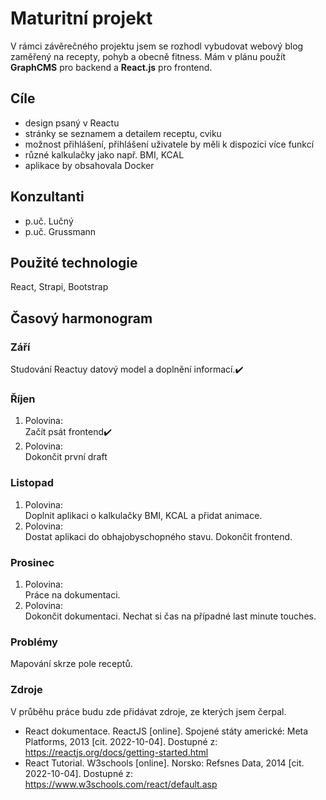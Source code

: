 # Maturitní projekt
V rámci závěrečného projektu jsem se rozhodl vybudovat webový blog zaměřený na recepty, pohyb a obecně fitness. 
Mám v plánu použít **GraphCMS** pro backend a **React.js** pro frontend.

## Cíle
- design psaný v Reactu
- stránky se seznamem a detailem receptu, cviku
- možnost přihlášení, přihlášení uživatele by měli k dispozici více funkcí
- různé kalkulačky jako např. BMI, KCAL
- aplikace by obsahovala Docker

## Konzultanti
 - p.uč. Lučný
 - p.uč. Grussmann

## Použité technologie
 React, Strapi, Bootstrap
 
## Časový harmonogram
### Září
  Studování Reactuy datový model a doplnění informací.✔️
  
### Říjen 
1. Polovina:<br/> Začít psát frontend✔️<br/>
3. Polovina:<br/> Dokončit první draft<br/> 

### Listopad
1. Polovina:<br/> Doplnit aplikaci o kalkulačky BMI, KCAL a přidat animace.
2. Polovina:<br/> Dostat aplikaci do obhajobyschopného stavu. Dokončit frontend.

### Prosinec 
1. Polovina:<br/> Práce na dokumentaci.
2. Polovina:<br/> Dokončit dokumentaci. Nechat si čas na případné last minute touches.

### Problémy
  Mapování skrze pole receptů. 

### Zdroje
V průběhu práce budu zde přidávat zdroje, ze kterých jsem čerpal.<br />
- React dokumentace. ReactJS [online]. Spojené státy americké: Meta Platforms, 2013 [cit. 2022-10-04]. Dostupné z: https://reactjs.org/docs/getting-started.html
- React Tutorial. W3schools [online]. Norsko: Refsnes Data, 2014 [cit. 2022-10-04]. Dostupné z: https://www.w3schools.com/react/default.asp

